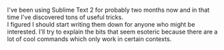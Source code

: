 I've been using Sublime Text 2 for probably two months now and in that time I've discovered tons of useful tricks.\
I figured I should start writing them down for anyone who might be interested.
I'll try to explain the bits that seem esoteric because there are a lot of cool commands which only work in certain contexts.
